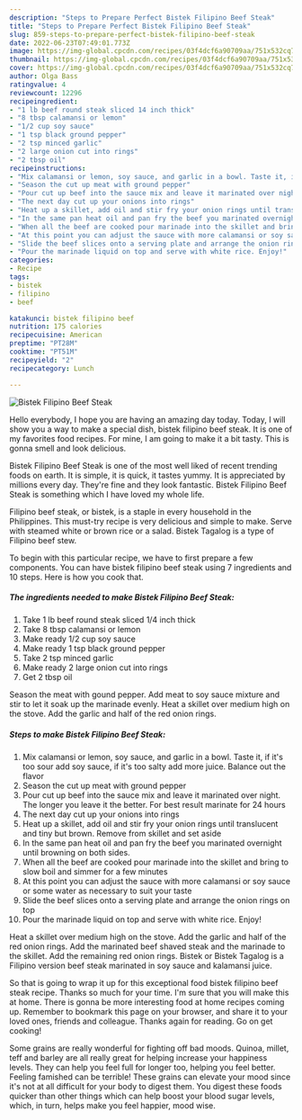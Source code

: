 ```yaml
---
description: "Steps to Prepare Perfect Bistek Filipino Beef Steak"
title: "Steps to Prepare Perfect Bistek Filipino Beef Steak"
slug: 859-steps-to-prepare-perfect-bistek-filipino-beef-steak
date: 2022-06-23T07:49:01.773Z
image: https://img-global.cpcdn.com/recipes/03f4dcf6a90709aa/751x532cq70/bistek-filipino-beef-steak-recipe-main-photo.jpg
thumbnail: https://img-global.cpcdn.com/recipes/03f4dcf6a90709aa/751x532cq70/bistek-filipino-beef-steak-recipe-main-photo.jpg
cover: https://img-global.cpcdn.com/recipes/03f4dcf6a90709aa/751x532cq70/bistek-filipino-beef-steak-recipe-main-photo.jpg
author: Olga Bass
ratingvalue: 4
reviewcount: 12296
recipeingredient:
- "1 lb beef round steak sliced 14 inch thick"
- "8 tbsp calamansi or lemon"
- "1/2 cup soy sauce"
- "1 tsp black ground pepper"
- "2 tsp minced garlic"
- "2 large onion cut into rings"
- "2 tbsp oil"
recipeinstructions:
- "Mix calamansi or lemon, soy sauce, and garlic in a bowl. Taste it, if it&#39;s too sour add soy sauce, if it&#39;s too salty add more juice. Balance out the flavor"
- "Season the cut up meat with ground pepper"
- "Pour cut up beef into the sauce mix and leave it marinated over night. The longer you leave it the better. For best result marinate for 24 hours"
- "The next day cut up your onions into rings"
- "Heat up a skillet, add oil and stir fry your onion rings until translucent and tiny but brown. Remove from skillet and set aside"
- "In the same pan heat oil and pan fry the beef you marinated overnight until browning on both sides."
- "When all the beef are cooked pour marinade into the skillet and bring to slow boil and simmer for a few minutes"
- "At this point you can adjust the sauce with more calamansi or soy sauce or some water as necessary to suit your taste"
- "Slide the beef slices onto a serving plate and arrange the onion rings on top"
- "Pour the marinade liquid on top and serve with white rice. Enjoy!"
categories:
- Recipe
tags:
- bistek
- filipino
- beef

katakunci: bistek filipino beef 
nutrition: 175 calories
recipecuisine: American
preptime: "PT28M"
cooktime: "PT51M"
recipeyield: "2"
recipecategory: Lunch

---
```



![Bistek Filipino Beef Steak](https://img-global.cpcdn.com/recipes/03f4dcf6a90709aa/751x532cq70/bistek-filipino-beef-steak-recipe-main-photo.jpg)

Hello everybody, I hope you are having an amazing day today. Today, I will show you a way to make a special dish, bistek filipino beef steak. It is one of my favorites food recipes. For mine, I am going to make it a bit tasty. This is gonna smell and look delicious.

Bistek Filipino Beef Steak is one of the most well liked of recent trending foods on earth. It is simple, it is quick, it tastes yummy. It is appreciated by millions every day. They're fine and they look fantastic. Bistek Filipino Beef Steak is something which I have loved my whole life.

Filipino beef steak, or bistek, is a staple in every household in the Philippines. This must-try recipe is very delicious and simple to make. Serve with steamed white or brown rice or a salad. Bistek Tagalog is a type of Filipino beef stew.


To begin with this particular recipe, we have to first prepare a few components. You can have bistek filipino beef steak using 7 ingredients and 10 steps. Here is how you cook that.

<!--inarticleads1-->

##### The ingredients needed to make Bistek Filipino Beef Steak:

1. Take 1 lb beef round steak sliced 1/4 inch thick
1. Take 8 tbsp calamansi or lemon
1. Make ready 1/2 cup soy sauce
1. Make ready 1 tsp black ground pepper
1. Take 2 tsp minced garlic
1. Make ready 2 large onion cut into rings
1. Get 2 tbsp oil


Season the meat with gound pepper. Add meat to soy sauce mixture and stir to let it soak up the marinade evenly. Heat a skillet over medium high on the stove. Add the garlic and half of the red onion rings. 

<!--inarticleads2-->

##### Steps to make Bistek Filipino Beef Steak:

1. Mix calamansi or lemon, soy sauce, and garlic in a bowl. Taste it, if it&#39;s too sour add soy sauce, if it&#39;s too salty add more juice. Balance out the flavor
1. Season the cut up meat with ground pepper
1. Pour cut up beef into the sauce mix and leave it marinated over night. The longer you leave it the better. For best result marinate for 24 hours
1. The next day cut up your onions into rings
1. Heat up a skillet, add oil and stir fry your onion rings until translucent and tiny but brown. Remove from skillet and set aside
1. In the same pan heat oil and pan fry the beef you marinated overnight until browning on both sides.
1. When all the beef are cooked pour marinade into the skillet and bring to slow boil and simmer for a few minutes
1. At this point you can adjust the sauce with more calamansi or soy sauce or some water as necessary to suit your taste
1. Slide the beef slices onto a serving plate and arrange the onion rings on top
1. Pour the marinade liquid on top and serve with white rice. Enjoy!


Heat a skillet over medium high on the stove. Add the garlic and half of the red onion rings. Add the marinated beef shaved steak and the marinade to the skillet. Add the remaining red onion rings. Bistek or Bistek Tagalog is a Filipino version beef steak marinated in soy sauce and kalamansi juice. 

So that is going to wrap it up for this exceptional food bistek filipino beef steak recipe. Thanks so much for your time. I'm sure that you will make this at home. There is gonna be more interesting food at home recipes coming up. Remember to bookmark this page on your browser, and share it to your loved ones, friends and colleague. Thanks again for reading. Go on get cooking!

Some grains are really wonderful for fighting off bad moods. Quinoa, millet, teff and barley are all really great for helping increase your happiness levels. They can help you feel full for longer too, helping you feel better. Feeling famished can be terrible! These grains can elevate your mood since it's not at all difficult for your body to digest them. You digest these foods quicker than other things which can help boost your blood sugar levels, which, in turn, helps make you feel happier, mood wise.
